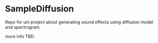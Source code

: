# SampleDiffusion
Repo for uni project about generating sound effects using diffusion model and spectrogram.

more info TBD
